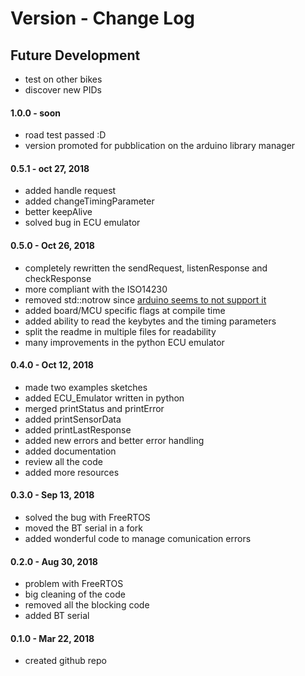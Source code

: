 # Version - Change Log

## Future Development
- test on other bikes
- discover new PIDs

#### 1.0.0 - soon
- road test passed :D
- version promoted for pubblication on the arduino library manager

#### 0.5.1 - oct 27, 2018
- added handle request
- added changeTimingParameter
- better keepAlive
- solved bug in ECU emulator

#### 0.5.0 - Oct 26, 2018
- completely rewritten the sendRequest, listenResponse and checkResponse
- more compliant with the ISO14230
- removed std::notrow since [arduino seems to not support it](https://github.com/arduino/ArduinoCore-avr/issues/47)
- added board/MCU specific flags at compile time
- added ability to read the keybytes and the timing parameters
- split the readme in multiple files for readability
- many improvements in the python ECU emulator

#### 0.4.0 - Oct 12, 2018
- made two examples sketches
- added ECU_Emulator written in python
- merged printStatus and printError
- added printSensorData
- added printLastResponse
- added new errors and better error handling
- added documentation
- review all the code
- added more resources

#### 0.3.0 - Sep 13, 2018
- solved the bug with FreeRTOS
- moved the BT serial in a fork
- added wonderful code to manage comunication errors

#### 0.2.0 - Aug 30, 2018
- problem with FreeRTOS 
- big cleaning of the code
- removed all the blocking code
- added BT serial

#### 0.1.0 - Mar 22, 2018
- created github repo
